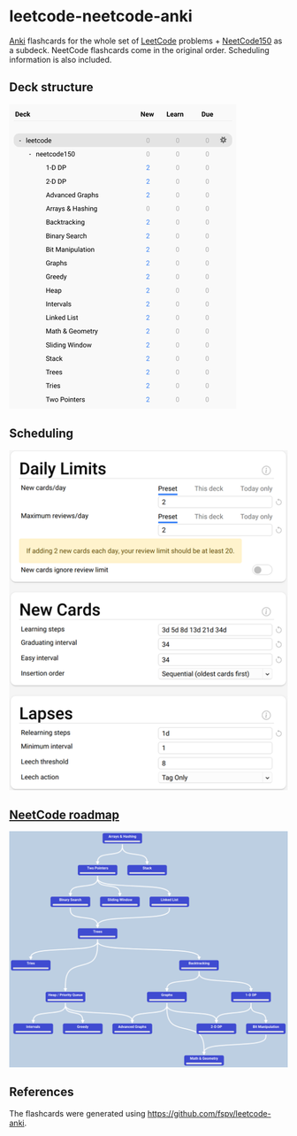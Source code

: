 # leetcode-neetcode-anki
[Anki](https://apps.ankiweb.net/) flashcards for the whole set of [LeetCode](https://leetcode.com/) problems + [NeetCode150](https://neetcode.io/) as a subdeck. NeetCode flashcards come in the original order. Scheduling information is also included.

## Deck structure
![Deck structure](img/deck-structure.png)

## Scheduling
![Scheduling](img/scheduling.png)

## [NeetCode roadmap](https://neetcode.io/roadmap)
![NeetCode roadmap](img/neetcode-roadmap.png)

## References
The flashcards were generated using https://github.com/fspv/leetcode-anki.
